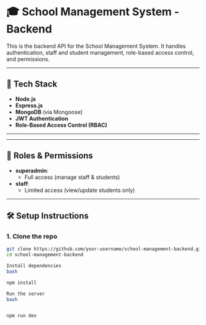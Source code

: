 # 🎓 School Management System - Backend

This is the backend API for the School Management System. It handles authentication, staff and student management, role-based access control, and permissions.

---

## 🚀 Tech Stack

- **Node.js**
- **Express.js**
- **MongoDB** (via Mongoose)
- **JWT Authentication**
- **Role-Based Access Control (RBAC)**

---

---

## 🔐 Roles & Permissions

- **superadmin**:
  - Full access (manage staff & students)
- **staff**:
  - Limited access (view/update students only)

---

## 🛠️ Setup Instructions

### 1. Clone the repo

```bash
git clone https://github.com/your-username/school-management-backend.git
cd school-management-backend

Install dependencies
bash

npm install

Run the server
bash


npm run dev
```
